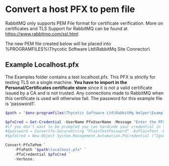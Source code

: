 # Convert a host PFX to pem file

RabbitMQ only supports PEM File format for certificate verification. More on certificates and TLS Support for RabbitMQ can be found at https://www.rabbitmq.com/ssl.html

The new PEM file created below will be placed into %PROGRAMFILES%\Thycotic Software Ltd\RabbitMq Site Connector\

## Example Localhost.pfx

The Examples folder contains a test localhost.pfx. This PFX is strictly for testing TLS on a single machine. **You have to import in the Personal/Certificates certificate store** since it is not a valid certificate issued by a CA and is not trusted. Any connections made to RabbitMQ when this certificate is used will otherwise fail. The password for this example file is 'password1'.

```powershell
$path = "$env:programfiles\Thycotic Software Ltd\RabbitMq Helper\Examples";

$pfxCred = Get-Credential -UserName PfxUserName -Message "Enter the PFX password. Username is ignored";
#if you don't want to be prompted you can hardcode your credential in the script
#$password = ConvertTo-SecureString “PlainTextPassword” -AsPlainText -Force
#$pfxCred = New-Object System.Management.Automation.PSCredential (“Ignored”, $password)

Convert-PfxToPem `
    -PfxPath "$path\localhost.pfx" `
    -PfxCredential $pfxCred `
    -Verbose;
```

